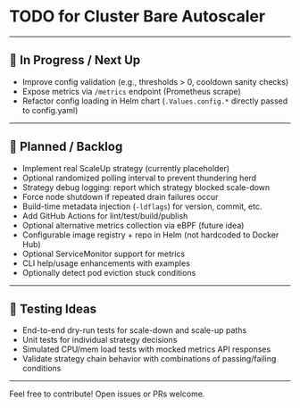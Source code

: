 # TODO for Cluster Bare Autoscaler

---

## 🔧 In Progress / Next Up
- Improve config validation (e.g., thresholds > 0, cooldown sanity checks)
- Expose metrics via `/metrics` endpoint (Prometheus scrape)
- Refactor config loading in Helm chart (`.Values.config.*` directly passed to config.yaml)

---

## 📌 Planned / Backlog
- Implement real ScaleUp strategy (currently placeholder)
- Optional randomized polling interval to prevent thundering herd
- Strategy debug logging: report which strategy blocked scale-down
- Force node shutdown if repeated drain failures occur
- Build-time metadata injection (`-ldflags`) for version, commit, etc.
- Add GitHub Actions for lint/test/build/publish
- Optional alternative metrics collection via eBPF (future idea)
- Configurable image registry + repo in Helm (not hardcoded to Docker Hub)
- Optional ServiceMonitor support for metrics
- CLI help/usage enhancements with examples
- Optionally detect pod eviction stuck conditions

---

## 🧪 Testing Ideas
- End-to-end dry-run tests for scale-down and scale-up paths
- Unit tests for individual strategy decisions
- Simulated CPU/mem load tests with mocked metrics API responses
- Validate strategy chain behavior with combinations of passing/failing conditions

---

Feel free to contribute! Open issues or PRs welcome.


